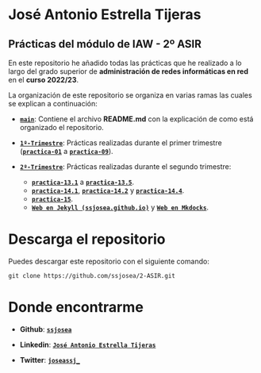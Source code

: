 # José Antonio Estrella Tijeras

## Prácticas del **módulo** de **IAW** - **2º ASIR**

En este repositorio he añadido todas las prácticas que he realizado a lo largo del grado superior de **administración de redes informáticas en red** en el **curso 2022/23**.

La organización de este repositorio se organiza en varias ramas las cuales se explican a continuación:

- [**`main`**](https://github.com/ssjosea/2-ASIR/tree/main): Contiene el archivo **README.md** con la explicación de como está organizado el repositorio.

- [**`1º-Trimestre`**](https://github.com/ssjosea/2-ASIR/tree/1%C2%BA-Trimestre): Prácticas realizadas durante el primer trimestre ([**``practica-01``**](https://github.com/ssjosea/2-ASIR/tree/1%C2%BA-Trimestre/practica-01) a [**``practica-09``**](https://github.com/ssjosea/2-ASIR/tree/1%C2%BA-Trimestre/practica-09)).

- [**`2º-Trimestre`**](https://github.com/ssjosea/2-ASIR/tree/2%C2%BA-Trimestre): Prácticas realizadas durante el segundo trimestre:

    - [**``practica-13.1``**](https://github.com/ssjosea/2-ASIR/tree/2%C2%BA-Trimestre/practica-13.1) a [**``practica-13.5``**](https://github.com/ssjosea/2-ASIR/tree/2%C2%BA-Trimestre/practica-13.5).
    - [**``practica-14.1``**](https://github.com/ssjosea/2-ASIR/tree/2%C2%BA-Trimestre/practica-14.1), [**``practica-14.2``**](https://github.com/ssjosea/2-ASIR/tree/2%C2%BA-Trimestre/practica-14.2) y [**``practica-14.4``**](https://github.com/ssjosea/2-ASIR/tree/2%C2%BA-Trimestre/practica-14.4).
    - [**``practica-15``**](https://github.com/ssjosea/2-ASIR/tree/2%C2%BA-Trimestre/practica-15).
    - [**``Web en Jekyll (ssjosea.github.io)``**](https://github.com/ssjosea/2-ASIR/tree/2%C2%BA-Trimestre/ssjosea.github.io) y [**``Web en Mkdocks``**](https://github.com/ssjosea/2-ASIR/tree/2%C2%BA-Trimestre/pr-3-mkdocs.github.io).

# Descarga el repositorio

Puedes descargar este repositorio con el siguiente comando:

```git
git clone https://github.com/ssjosea/2-ASIR.git
```

# Donde encontrarme

- **Github**: [**`ssjosea`**](https://github.com/ssjosea)

- **Linkedin**: [**``José Antonio Estrella Tijeras``**](https://www.linkedin.com/in/jos%C3%A9-antonio-estrella-tijeras-8163b325b/)

- **Twitter**: [**`joseassj_`**](https://twitter.com/joseassj_)

